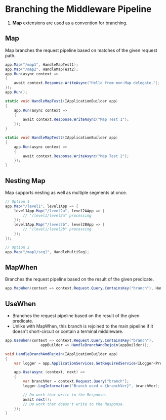 # Branching the Middleware Pipeline
1. **Map** extensions are used as a convention for branching.

## Map 
Map branches the request pipeline based on matches of the given request path.
```c#
app.Map("/map1", HandleMapTest1);
app.Map("/map2", HandleMapTest2);
app.Run(async context =>
{
    await context.Response.WriteAsync("Hello from non-Map delegate.");
});
app.Run();

static void HandleMapTest1(IApplicationBuilder app)
{
    app.Run(async context =>
    {
        await context.Response.WriteAsync("Map Test 1");
    });
}

static void HandleMapTest2(IApplicationBuilder app)
{
    app.Run(async context =>
    {
        await context.Response.WriteAsync("Map Test 2");
    });
}
```

## Nesting Map
Map supports nesting as well as multiple segments at once.
```c#
// Option 1
app.Map("/level1", level1App => {
    level1App.Map("/level2a", level2AApp => {
        // "/level1/level2a" processing
    });
    level1App.Map("/level2b", level2BApp => {
        // "/level1/level2b" processing
    });
});

// Option 2
app.Map("/map1/seg1", HandleMultiSeg);
```

## MapWhen
Branches the request pipeline based on the result of the given predicate.
```c#
app.MapWhen(context => context.Request.Query.ContainsKey("branch"), HandleBranch);
```

## UseWhen
- Branches the request pipeline based on the result of the given predicate. 
- Unlike with MapWhen, this branch is rejoined to the main pipeline if it doesn't short-circuit or contain a terminal middleware.
```c#
app.UseWhen(context => context.Request.Query.ContainsKey("branch"),
                appBuilder => HandleBranchAndRejoin(appBuilder));

void HandleBranchAndRejoin(IApplicationBuilder app)
{
    var logger = app.ApplicationServices.GetRequiredService<ILogger<Program>>(); 

    app.Use(async (context, next) =>
    {
        var branchVer = context.Request.Query["branch"];
        logger.LogInformation("Branch used = {branchVer}", branchVer);

        // Do work that write to the Response.
        await next();
        // Do work that doesn't write to the Response.
    });
}
```